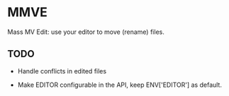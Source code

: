 MMVE
====

  Mass MV Edit: use your editor to move (rename) files.


TODO
----

* Handle conflicts in edited files

* Make EDITOR configurable in the API, keep ENV['EDITOR'] as default.
